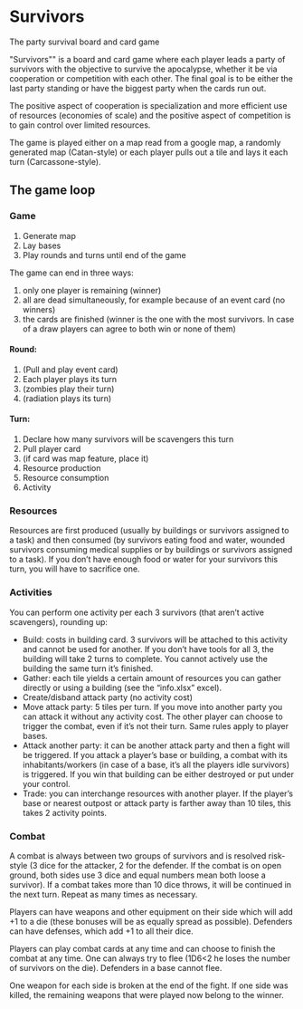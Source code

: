 # Survivors
The party survival board and card game

"Survivors"" is a board and card game where each player leads a party of survivors with the objective to survive the apocalypse, whether it be via cooperation or competition with each other. The final goal is to be either the last party standing or have the biggest party when the cards run out.

The positive aspect of cooperation is specialization and more efficient use of resources (economies of scale) and the positive aspect of competition is to gain control over limited resources.

The game is played either on a map read from a google map, a randomly generated map (Catan-style) or each player pulls out a tile and lays it each turn (Carcassone-style).

## The game loop
### Game
1. Generate map
2. Lay bases
3. Play rounds and turns until end of the game

The game can end in three ways:
1.	only one player is remaining (winner)
2.	all are dead simultaneously, for example because of an event card (no winners)
3.	the cards are finished (winner is the one with the most survivors. In case of a draw players can agree to both win or none of them)

#### Round:
1.	(Pull and play event card)
2.	Each player plays its turn
3.	(zombies play their turn)
4.	(radiation plays its turn)

#### Turn:
1.	Declare how many survivors will be scavengers this turn
2.	Pull player card
3.	(if card was map feature, place it)
4.	Resource production
5.	Resource consumption
6.	Activity

### Resources
Resources are first produced (usually by buildings or survivors assigned to a task) and then consumed (by survivors eating food and water, wounded survivors consuming medical supplies or by buildings or survivors assigned to a task). If you don’t have enough food or water for your survivors this turn, you will have to sacrifice one.
### Activities
You can perform one activity per each 3 survivors (that aren’t active scavengers), rounding up:
- Build: costs in building card. 3 survivors will be attached to this activity and cannot be used for another. If you don’t have tools for all 3, the building will take 2 turns to complete. You cannot actively use the building the same turn it’s finished.
- Gather: each tile yields a certain amount of resources you can gather directly or using a building (see the “info.xlsx” excel).
- Create/disband attack party (no activity cost)
- Move attack party: 5 tiles per turn. If you move into another party you can attack it without any activity cost. The other player can choose to trigger the combat, even if it’s not their turn. Same rules apply to player bases.
- Attack another party: it can be another attack party and then a fight will be triggered. If you attack a player’s base or building, a combat with its inhabitants/workers (in case of a base, it’s all the players idle survivors) is triggered. If you win that building can be either destroyed or put under your control.
- Trade: you can interchange resources with another player. If the player’s base or nearest outpost or attack party is farther away than 10 tiles, this takes 2 activity points.

### Combat
A combat is always between two groups of survivors and is resolved risk-style (3 dice for the attacker, 2 for the defender. If the combat is on open ground, both sides use 3 dice and equal numbers mean both loose a survivor). If a combat takes more than 10 dice throws, it will be continued in the next turn. Repeat as many times as necessary.

Players can have weapons and other equipment on their side which will add +1 to a die (these bonuses will be as equally spread as possible). Defenders can have defenses, which add +1 to all their dice.

Players can play combat cards at any time and can choose to finish the combat at any time. One can always try to flee (1D6<2 he loses the number of survivors on the die). Defenders in a base cannot flee.

One weapon for each side is broken at the end of the fight. If one side was killed, the remaining weapons that were played now belong to the winner.






